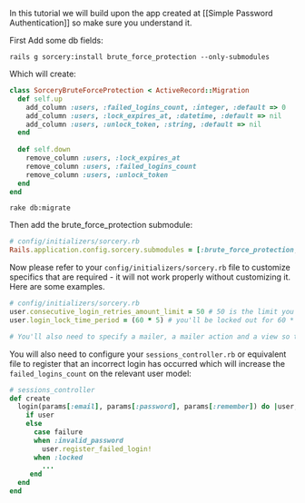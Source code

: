 In this tutorial we will build upon the app created at [[Simple Password Authentication]] so make sure you understand it.

First Add some db fields:

    rails g sorcery:install brute_force_protection --only-submodules

Which will create:

```ruby
class SorceryBruteForceProtection < ActiveRecord::Migration
  def self.up
    add_column :users, :failed_logins_count, :integer, :default => 0
    add_column :users, :lock_expires_at, :datetime, :default => nil
    add_column :users, :unlock_token, :string, :default => nil
  end
    
  def self.down
    remove_column :users, :lock_expires_at
    remove_column :users, :failed_logins_count
    remove_column :users, :unlock_token
  end
end
```

    rake db:migrate

Then add the brute_force_protection submodule:

```ruby
# config/initializers/sorcery.rb
Rails.application.config.sorcery.submodules = [:brute_force_protection, blabla, blablu, ...]
```
Now please refer to your `config/initializers/sorcery.rb` file to customize specifics that are required - it will not work properly without customizing it. Here are some examples.

```ruby
# config/initializers/sorcery.rb
user.consecutive_login_retries_amount_limit = 50 # 50 is the limit you can retry with a wrong password without being locked out
user.login_lock_time_period = (60 * 5) # you'll be locked out for 60 * 5 seconds

# You'll also need to specify a mailer, a mailer action and a view so that password unlock instructions are sent.
```

You will also need to configure your `sessions_controller.rb` or equivalent file to register that an incorrect login has occurred which will increase the `failed_logins_count` on the relevant user model:

```ruby
# sessions_controller
def create
  login(params[:email], params[:password], params[:remember]) do |user, failure|      
    if user 
    else
      case failure
      when :invalid_password
        user.register_failed_login!
      when :locked
        ...
     end
  end
end
```